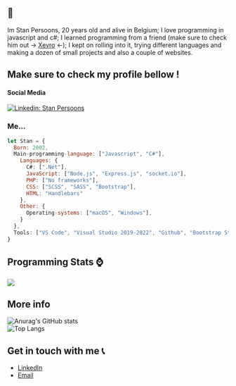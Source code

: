 <h2>👋</h2>
<p></span>Im Stan Persoons, 20 years old and alive in Belgium; I love programming in javascript and c#; I learned programming from a friend (make sure to check him out -> <a href="https://github.com/Xevro" target="_blank">Xevro</a> <-); I kept on rolling into it, trying different languages and making a dozen of small projects and also a couple of websites.

<h2>Make sure to check my profile bellow !</h2>

<h4>Social Media</h4>

[![Linkedin: Stan Persoons](https://img.shields.io/badge/-Stan%20Persoons-blue?style=flat-square&logo=Linkedin&logoColor=white&link=https://www.linkedin.com/in/stan-persoons-a8006914a/)](https://www.linkedin.com/in/stan-persoons-a8006914a/)

<h3>Me...</h3>

```javascript
let Stan = {
  Born: 2002,
  Main-programming-language: ["Javascript", "C#"],
    Languages: {
      C#: [".Net"],
      JavaScript: ["Node.js", "Express.js", "socket.io"],
      PHP: ["No frameworks"],
      CSS: ["SCSS", "SASS", "Bootstrap"],
      HTML: "Handlebars"
    },
    Other: {
      Operating-systems: ["macOS", "Windows"],
    }
  },
  Tools: ["VS Code", "Visual Studio 2019-2022", "Github", "Bootstrap Studio"],
}
```

## Programming Stats ⌚
<a href="https://github.com/anuraghazra/github-readme-stats">
  <img align="center" src="https://github-readme-stats.vercel.app/api/wakatime?username=@sten435&compact=True"/>
</a>


<h2>More info</h2>

![Anurag's GitHub stats](https://github-readme-stats.vercel.app/api?username=sten435&show_icons=true)
<br>
![Top Langs](https://github-readme-stats.vercel.app/api/top-langs/?username=sten435&layout=compact)


## Get in touch with me 📞

- [LinkedIn](<https://www.linkedin.com/in/stan-persoons-a8006914a/>)
- [Email](<mailto:stan.persoons2@gmail.com>)
